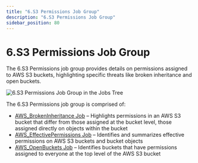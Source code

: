 ```yaml
---
title: "6.S3 Permissions Job Group"
description: "6.S3 Permissions Job Group"
sidebar_position: 80
---
```


# 6.S3 Permissions Job Group

The 6.S3 Permissions job group provides details on permissions assigned to AWS S3 buckets,
highlighting specific threats like broken inheritance and open buckets.

![6.S3 Permissions Job Group in the Jobs Tree](/img/product_docs/accessanalyzer/11.6/solutions/aws/s3permissions/jobstree.webp)

The 6.S3 Permissions job group is comprised of:

- [AWS_BrokenInheritance Job](/docs/accessanalyzer/11.6/solutions/aws/s3permissions/aws_brokeninheritance.md)
  – Highlights permissions in an AWS S3 bucket that differ from those assigned at the bucket level,
  those assigned directly on objects within the bucket
- [AWS_EffectivePermissions Job](/docs/accessanalyzer/11.6/solutions/aws/s3permissions/aws_effectivepermissions.md)
  – Identifies and summarizes effective permissions on AWS S3 buckets and bucket objects
- [AWS_OpenBuckets Job](/docs/accessanalyzer/11.6/solutions/aws/s3permissions/aws_openbuckets.md)
  – Identifies buckets that have permissions assigned to everyone at the top level of the AWS S3
  bucket
